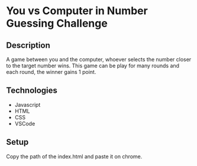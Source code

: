 # You vs Computer in Number Guessing Challenge

## Description
A game between you and the computer, whoever selects the number closer to the target number wins. This game can be play for many rounds and each round, the winner gains 1 point.

## Technologies

* Javascript
* HTML
* CSS
* VSCode

## Setup

Copy the path of the index.html and paste it on chrome.
